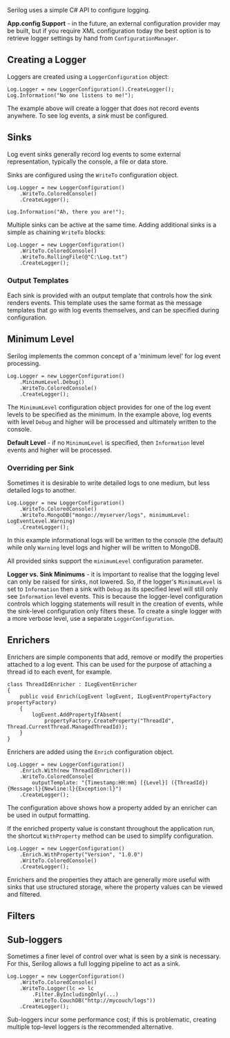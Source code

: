 Serilog uses a simple C# API to configure logging.

**App.config Support** - in the future, an external configuration provider may be built, but if you require XML configuration today the best option is to retrieve logger settings by hand from `ConfigurationManager`.

## Creating a Logger

Loggers are created using a `LoggerConfiguration` object:

```
Log.Logger = new LoggerConfiguration().CreateLogger();
Log.Information("No one listens to me!");
```

The example above will create a logger that does not record events anywhere. To see log events, a _sink_ must be configured.

## Sinks

Log event sinks generally record log events to some external representation, typically the console, a file or data store.

Sinks are configured using the `WriteTo` configuration object.

```
Log.Logger = new LoggerConfiguration()
    .WriteTo.ColoredConsole()
    .CreateLogger();

Log.Information("Ah, there you are!");
```

Multiple sinks can be active at the same time. Adding additional sinks is a simple as chaining `WriteTo` blocks:

```
Log.Logger = new LoggerConfiguration()
    .WriteTo.ColoredConsole()
    .WriteTo.RollingFile(@"C:\Log.txt")
    .CreateLogger();
```

### Output Templates

Each sink is provided with an output template that controls how the sink renders events. This template uses the same format as the message templates that go with log events themselves, and can be specified during configuration.

## Minimum Level

Serilog implements the common concept of a 'minimum level' for log event processing.

```
Log.Logger = new LoggerConfiguration()
    .MinimumLevel.Debug()
    .WriteTo.ColoredConsole()
    .CreateLogger();
```

The `MinimumLevel` configuration object provides for one of the log event levels to be specified as the minimum. In the example above, log events with level `Debug` and higher will be processed and ultimately written to the console.

**Default Level** - if no `MinimumLevel` is specified, then `Information` level events and higher will be processed.

### Overriding per Sink

Sometimes it is desirable to write detailed logs to one medium, but less detailed logs to another.

```
Log.Logger = new LoggerConfiguration()
    .WriteTo.ColoredConsole()
    .WriteTo.MongoDB("mongo://myserver/logs", minimumLevel: LogEventLevel.Warning)
    .CreateLogger();
```

In this example informational logs will be written to the console (the default) while only `Warning` level logs and higher will be written to MongoDB.

All provided sinks support the `minimumLevel` configuration parameter.

**Logger vs. Sink Minimums** - it is important to realise that the logging level can only be raised for sinks, not lowered. So, if the logger's `MinimumLevel` is set to `Information` then a sink with `Debug` as its specified level will still only see `Information` level events. This is because the logger-level configuration controls which logging statements will result in the creation of events, while the sink-level configuration only filters these. To create a single logger with a more verbose level, use a separate `LoggerConfiguration`.

## Enrichers

Enrichers are simple components that add, remove or modify the properties attached to a log event. This can be used for the purpose of attaching a thread id to each event, for example.

```
class ThreadIdEnricher : ILogEventEnricher
{
    public void Enrich(LogEvent logEvent, ILogEventPropertyFactory propertyFactory)
    {
        logEvent.AddPropertyIfAbsent(
            propertyFactory.CreateProperty("ThreadId", Thread.CurrentThread.ManagedThreadId));
    }
}
```

Enrichers are added using the `Enrich` configuration object.

```
Log.Logger = new LoggerConfiguration()
    .Enrich.With(new ThreadIdEnricher())
    .WriteTo.ColoredConsole(
        outputTemplate: "{Timestamp:HH:mm} [{Level}] ({ThreadId}) {Message:l}{Newline:l}{Exception:l}")
    .CreateLogger();
```

The configuration above shows how a property added by an enricher can be used in output formatting.

If the enriched property value is constant throughout the application run, the shortcut `WithProperty` method can be used to simplify configuration.

```
Log.Logger = new LoggerConfiguration()
    .Enrich.WithProperty("Version", "1.0.0")
    .WriteTo.ColoredConsole()
    .CreateLogger();
```

Enrichers and the properties they attach are generally more useful with sinks that use structured storage, where the property values can be viewed and filtered.

## Filters

## Sub-loggers

Sometimes a finer level of control over what is seen by a sink is necessary. For this, Serilog allows a full logging pipeline to act as a sink.

```
Log.Logger = new LoggerConfiguration()
    .WriteTo.ColoredConsole()
    .WriteTo.Logger(lc => lc
        .Filter.ByIncludingOnly(...)
        .WriteTo.CouchDB("http://mycouch/logs"))
    .CreateLogger();
```

Sub-loggers incur some performance cost; if this is problematic, creating multiple top-level loggers is the recommended alternative.